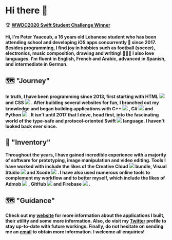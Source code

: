# Hi there 👋

🏆 <b><ins>WWDC2020 Swift Student Challenge Winner</ins><b>

Hi, I'm Peter Yaacoub, a 16 years old Lebanese student who has been attending school and developing iOS apps concurrently 🔀 since 2017. Besides programming, I find joy in hobbies such as football (soccer), electronics, music composition, drawing and writing! 👨🏻‍🎨 I also love languages. I'm fluent in English, French and Arabic, advanced in Spanish, and intermediate in German.

## 🗺 "Journey"

In truth, I have been programming since 2013, first starting with <b>HTML</b> ![](https://placehold.it/15/e44d26/000000?text=+) and <b>CSS</b> ![](https://placehold.it/15/264de4/000000?text=+) . After building several websites for fun, I branched out my knowledge and began building applications with <b>C++</b> ![](https://placehold.it/15/004482/000000?text=+) , <b>C#</b> ![](https://placehold.it/15/32007f/000000?text=+) and <b>Python</b> ![](https://placehold.it/15/366d9a/000000?text=+) . It isn't until 2017 that I dove, head first, into the fascinating world of the type-safe and protocol-oriented <b>Swift</b> ![](https://placehold.it/15/fd2722/000000?text=+) language. I haven't looked back ever since.

## 🎒 "Inventory"

Throughout the years, I have gained incredible experience with a majority of software for prototyping, image manipulation and video editing. Tools I have worked with include the likes of the <b>Creative Cloud</b> ![](https://placehold.it/15/da1f26/000000?text=+) bundle, <b>Visual Studio</b> ![](https://placehold.it/15/55208a/000000?text=+) and <b>Xcode</b> ![](https://placehold.it/15/0a81fe/000000?text=+) . I have also used numerous online tools to complement my workflow and to better myself, which include the likes of <b>Admob</b> ![](https://placehold.it/15/ea4335/000000?text=+) , <b>GitHub</b> ![](https://placehold.it/15/010101/000000?text=+) and <b>Firebase</b> ![](https://placehold.it/15/039be5/000000?text=+) .

## 🗺 "Guidance"

Check out my [website](https://yaacoub.github.io/about/) for more information about the applications I built, their utility and some more information. Also, do visit my [Twitter](https://twitter.com/yaapete) profile to stay up-to-date with future workings. Finally, do not hesitate on sending me an [email](mailto:yaapete.dev@gmail.com) to obtain more information. I welcome all enquiries!
